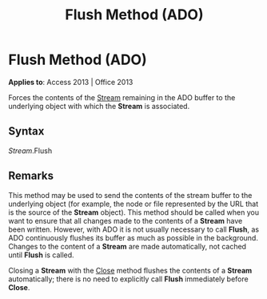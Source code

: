﻿---
title: Flush Method (ADO)
TOCTitle: Flush Method (ADO)
ms:assetid: c167e3b1-c133-ce45-6cee-5a1280a1568f
ms:mtpsurl: https://msdn.microsoft.com/en-us/library/JJ249941(v=office.15)
ms:contentKeyID: 48547529
ms.date: 09/18/2015
mtps_version: v=office.15
---

# Flush Method (ADO)


**Applies to**: Access 2013 | Office 2013

Forces the contents of the [Stream](stream-object-ado.md) remaining in the ADO buffer to the underlying object with which the **Stream** is associated.

## Syntax

*Stream*.Flush

## Remarks

This method may be used to send the contents of the stream buffer to the underlying object (for example, the node or file represented by the URL that is the source of the **Stream** object). This method should be called when you want to ensure that all changes made to the contents of a **Stream** have been written. However, with ADO it is not usually necessary to call **Flush**, as ADO continuously flushes its buffer as much as possible in the background. Changes to the content of a **Stream** are made automatically, not cached until **Flush** is called.

Closing a **Stream** with the [Close](close-method-ado.md) method flushes the contents of a **Stream** automatically; there is no need to explicitly call **Flush** immediately before **Close**.

